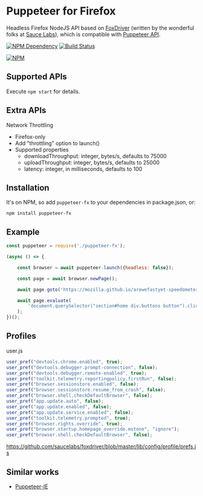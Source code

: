 # Puppeteer for Firefox

Headless Firefox NodeJS API based on [FoxDriver](https://github.com/saucelabs/foxdriver/) (written by the wonderful folks at [Sauce Labs](https://saucelabs.com/)), which is compatible with [Puppeteer API](https://github.com/GoogleChrome/puppeteer/).

[![NPM Dependency](https://david-dm.org/autonome/puppeteer-fx.svg)](https://david-dm.org/autonome/puppeteer-fx)
[![Build Status](https://travis-ci.com/autonome/puppeteer-fx.svg?branch=master)](https://travis-ci.com/autonome/puppeteer-fx)

[![NPM](https://nodei.co/npm/puppeteer-fx.png?downloads=true&downloadRank=true&stars=true)](https://nodei.co/npm/puppeteer-fx/)



## Supported APIs

Execute `npm start` for details.



## Extra  APIs

Network Throttling

* Firefox-only
* Add "throttling" option to launch()
* Supported properties
  * downloadThroughput: integer, bytes/s, defaults to 75000
  * uploadThroughput: integer, bytes/s, defaults to 25000
  * latency: integer, in milliseconds, defaults to 100



## Installation

It's on NPM, so add `puppeteer-fx` to your dependencies in package.json, or:

```Shell
npm install puppeteer-fx
```


## Example

```JavaScript
const puppeteer = require('./puppeteer-fx');

(async () => {

    const browser = await puppeteer.launch({headless: false});

    const page = await browser.newPage();

    await page.goto('https://mozilla.github.io/arewefastyet-speedometer/2.0/');

    await page.evaluate(
        'document.querySelector("section#home div.buttons button").click()'
    );
})();
```


## Profiles

user.js

```JavaScript
user_pref("devtools.chrome.enabled", true);
user_pref("devtools.debugger.prompt-connection", false);
user_pref("devtools.debugger.remote-enabled", true);
user_pref("toolkit.telemetry.reportingpolicy.firstRun", false);
user_pref("browser.sessionstore.enabled", false);
user_pref("browser.sessionstore.resume_from_crash", false);
user_pref("browser.shell.checkDefaultBrowser", false);
user_pref("app.update.auto", false);
user_pref("app.update.enabled", false);
user_pref("app.update.service.enabled", false);
user_pref("toolkit.telemetry.prompted", true);
user_pref("browser.rights.override", true);
user_pref("browser.startup.homepage_override.mstone", "ignore");
user_pref("browser.shell.checkDefaultBrowser", false);
```

https://github.com/saucelabs/foxdriver/blob/master/lib/config/profile/prefs.js



## Similar works

 - [Puppeteer-IE](https://tech-query.me/Puppeteer-IE/)
